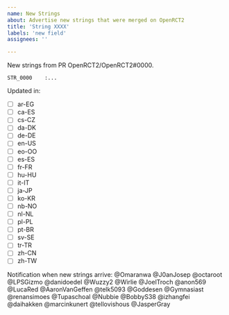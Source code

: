 ```yaml
---
name: New Strings
about: Advertise new strings that were merged on OpenRCT2
title: 'String XXXX'
labels: 'new field'
assignees: ''

---
```


New strings from PR OpenRCT2/OpenRCT2#0000.

```
STR_0000    :...
```

Updated in:
- [ ] ar-EG
- [ ] ca-ES
- [ ] cs-CZ
- [ ] da-DK
- [ ] de-DE
- [ ] en-US
- [ ] eo-OO
- [ ] es-ES
- [ ] fr-FR
- [ ] hu-HU
- [ ] it-IT
- [ ] ja-JP
- [ ] ko-KR
- [ ] nb-NO
- [ ] nl-NL
- [ ] pl-PL
- [ ] pt-BR
- [ ] sv-SE
- [ ] tr-TR
- [ ] zh-CN
- [ ] zh-TW

Notification when new strings arrive:
@Omaranwa @J0anJosep @octaroot @LPSGizmo @danidoedel @Wuzzy2 @Wirlie @JoelTroch @anon569 @LucaRed @AaronVanGeffen @telk5093 @Goddesen @Gymnasiast @renansimoes @Tupaschoal @Nubbie @BobbyS38 @izhangfei @daihakken @marcinkunert @tellovishous @JasperGray
